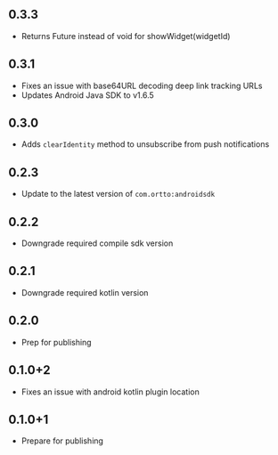 ## 0.3.3
* Returns Future<WidgetResult> instead of void for showWidget(widgetId)

## 0.3.1
* Fixes an issue with base64URL decoding deep link tracking URLs
* Updates Android Java SDK to v1.6.5

## 0.3.0
* Adds `clearIdentity` method to unsubscribe from push notifications

## 0.2.3
- Update to the latest version of `com.ortto:androidsdk`

## 0.2.2 
- Downgrade required compile sdk version

## 0.2.1
- Downgrade required kotlin version

## 0.2.0
- Prep for publishing

## 0.1.0+2

* Fixes an issue with android kotlin plugin location

## 0.1.0+1

* Prepare for publishing
